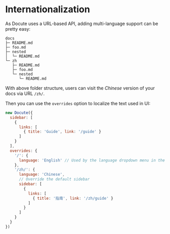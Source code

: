# Internationalization

As Docute uses a URL-based API, adding multi-language support can be pretty easy:

```
docs
├─ README.md
├─ foo.md
├─ nested
│  └─ README.md
└─ zh
   ├─ README.md
   ├─ foo.md
   └─ nested
      └─ README.md
```

With above folder structure, users can visit the *Chinese* version of your docs via URL `/zh/`.

Then you can use the `overrides` option to localize the text used in UI:

```js
new Docute({
  sidebar: [
    {
      links: [
        { title: 'Guide', link: '/guide' }
      ]
    }
  ],
  overrides: {
    '/': {
      language: 'English' // Used by the language dropdown menu in the sidebar
    },
    '/zh/': {
      language: 'Chinese',
      // Override the default sidebar
      sidebar: [
        {
          links: [
            { title: '指南', link: '/zh/guide' }
          ]
        }
      ]
    }
  }
})
```

